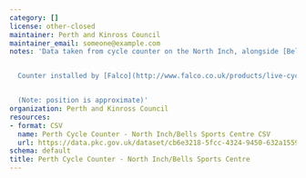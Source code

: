 ```yaml
---
category: []
license: other-closed
maintainer: Perth and Kinross Council
maintainer_email: someone@example.com
notes: 'Data taken from cycle counter on the North Inch, alongside [Bells Sports Centre](https://www.google.co.uk/maps/place/56%C2%B024''10.7%22N+3%C2%B026''02.1%22W/@56.4026754,-3.4344972,18.25z/data=!4m5!3m4!1s0x0:0x0!8m2!3d56.402973!4d-3.433914)


  Counter installed by [Falco](http://www.falco.co.uk/products/live-cycle-counter-data/).


  (Note: position is approximate)'
organization: Perth and Kinross Council
resources:
- format: CSV
  name: Perth Cycle Counter - North Inch/Bells Sports Centre CSV
  url: https://data.pkc.gov.uk/dataset/cb6e3218-5fcc-4324-9450-632a15593396/resource/b5a25b82-4372-413f-9143-486e9fefceae/download/bike-counter-north-inch.csv
schema: default
title: Perth Cycle Counter - North Inch/Bells Sports Centre
---
```

